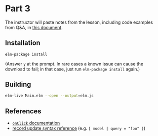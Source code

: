 Part 3
======

The instructor will paste notes from the lesson, including code examples from
Q&A, in [this document](https://docs.google.com/document/d/1ApuSOk9DP0YsQrxhW7-WE8UOEAV4PPnLDDeqUOL2o5k/edit?usp=sharing).

## Installation

```bash
elm-package install
```

(Answer `y` at the prompt. In rare cases a known issue can cause the download
to fail; in that case, just run `elm-package install` again.)

## Building

```bash
elm-live Main.elm --open --output=elm.js
```

## References

* [`onClick` documentation](http://package.elm-lang.org/packages/evancz/elm-html/4.0.2/Html-Events#onClick)
* [record update syntax reference](http://elm-lang.org/docs/syntax#records) (e.g. `{ model | query = "foo" }`)
